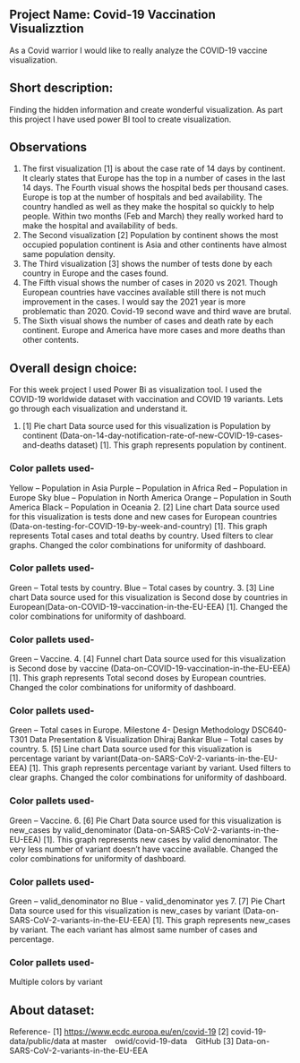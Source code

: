 ## Project Name: Covid-19 Vaccination Visualizztion
 As a Covid warrior I would like to really analyze the COVID-19 vaccine visualization.


## Short description: 
Finding the hidden information and create wonderful visualization. As part this project I have used power BI tool to create visualization. 

## Observations
1. The first visualization [1] is about the case rate of 14 days by continent. It clearly states that Europe has the top in a number of cases in the last 14 days. The Fourth visual shows the hospital beds per thousand cases. Europe is top at the number of hospitals and bed availability. The country handled as well as they make the hospital so quickly to help people. Within two months (Feb and March) they really worked hard to make the hospital and availability of beds.
2. The Second visualization [2] Population by continent shows the most occupied population continent is Asia and other continents have almost same population density.
3. The Third visualization [3] shows the number of tests done by each country in Europe and the cases found.
4. The Fifth visual shows the number of cases in 2020 vs 2021. Though European countries have vaccines available still there is not much improvement in the cases. I would say the 2021 year is more problematic than 2020. Covid-19 second wave and third wave are brutal.
5. The Sixth visual shows the number of cases and death rate by each continent. Europe and America have more cases and more deaths than other contents.

## Overall design choice:
For this week project I used Power Bi as visualization tool. I used the COVID-19 worldwide dataset with vaccination and COVID 19 variants. Lets go through each visualization and understand it.
1. [1] Pie chart
Data source used for this visualization is Population by continent (Data-on-14-day-notification-rate-of-new-COVID-19-cases-and-deaths dataset) [1]. This graph represents population by continent.
### Color pallets used-
Yellow – Population in Asia
Purple – Population in Africa
Red – Population in Europe
Sky blue – Population in North America
Orange – Population in South America
Black – Population in Oceania
2. [2] Line chart
Data source used for this visualization is tests done and new cases for European countries (Data-on-testing-for-COVID-19-by-week-and-country) [1]. This graph represents Total cases and total deaths by country. Used filters to clear graphs. Changed the color combinations for uniformity of dashboard.
### Color pallets used-
Green – Total tests by country.
Blue – Total cases by country.
3. [3] Line chart
Data source used for this visualization is Second dose by countries in European(Data-on-COVID-19-vaccination-in-the-EU-EEA) [1]. Changed the color combinations for uniformity of dashboard.
### Color pallets used-
Green – Vaccine.
4. [4] Funnel chart
Data source used for this visualization is Second dose by vaccine (Data-on-COVID-19-vaccination-in-the-EU-EEA) [1]. This graph represents Total second doses by European countries. Changed the color combinations for uniformity of dashboard.
### Color pallets used-
Green – Total cases in Europe.
Milestone 4- Design Methodology
DSC640-T301 Data Presentation & Visualization Dhiraj Bankar
Blue – Total cases by country.
5. [5] Line chart
Data source used for this visualization is percentage variant by variant(Data-on-SARS-CoV-2-variants-in-the-EU-EEA) [1]. This graph represents percentage variant by variant. Used filters to clear graphs. Changed the color combinations for uniformity of dashboard.
### Color pallets used-
Green – Vaccine.
6. [6] Pie Chart
Data source used for this visualization is new_cases by valid_denominator (Data-on-SARS-CoV-2-variants-in-the-EU-EEA) [1]. This graph represents new cases by valid denominator. The very less number of variant doesn’t have vaccine available. Changed the color combinations for uniformity of dashboard.
### Color pallets used-
Green – valid_denominator no
Blue - valid_denominator yes
7. [7] Pie Chart
Data source used for this visualization is new_cases by variant (Data-on-SARS-CoV-2-variants-in-the-EU-EEA) [1]. This graph represents new_cases by variant. The each variant has almost same number of cases and percentage.
### Color pallets used-
Multiple colors by variant


## About dataset:
Reference-
[1] https://www.ecdc.europa.eu/en/covid-19
[2] covid-19-data/public/data at master   owid/covid-19-data   GitHub
[3] Data-on-SARS-CoV-2-variants-in-the-EU-EEA

